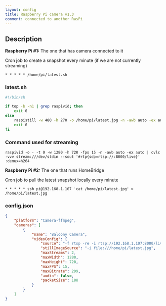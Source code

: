 ```yaml
---
layout: config
title: Raspberry Pi camera v1.3
comment: connected to another RasPi
---
```

## Description

**Raspberry Pi #1:** The one that has camera connected to it

Cron job to create a snapshot every minute (if we are not currently streaming)

`* * * * * /home/pi/latest.sh`

### latest.sh

```sh
#!/bin/sh

if top -b -n1 | grep raspivid; then
	exit 0
else
	raspistill -w 480 -h 270 -o /home/pi/latest.jpg -n -awb auto -ex auto
	exit 0
fi
```

### Command used for streaming

`raspivid -o - -t 0 -w 1280 -h 720 -fps 15 -n -awb auto -ex auto | cvlc -vvv stream:///dev/stdin --sout '#rtp{sdp=rtsp://:8000/live}' :demux=h264`

**Raspberry Pi #2:** The one that runs HomeBridge

Cron job to pull the latest snapshot locally every minute

`* * * * * ssh pi@192.168.1.107 'cat /home/pi/latest.jpg' > /home/pi/latest.jpg`

### config.json

```json
{
    "platform": "Camera-ffmpeg",
    "cameras": [
        {
            "name": "Balcony Camera",
            "videoConfig": {
                "source": "-f rtsp -re -i rtsp://192.168.1.107:8000/live",
                "stillImageSource": "-i file:///home/pi/latest.jpg",
                "maxStreams": 2,
                "maxWidth": 1280,
                "maxHeight": 720,
                "maxFPS": 15,
                "maxBitrate": 299,
                "audio": false,
                "packetSize": 188
            }
        }
    ]
}
```